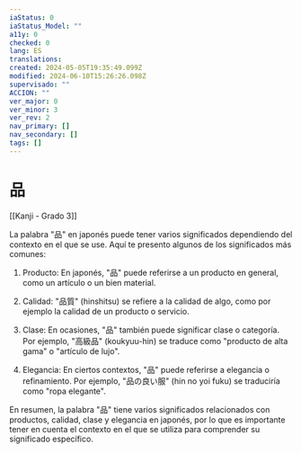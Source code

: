 ```yaml
---
iaStatus: 0
iaStatus_Model: ""
a11y: 0
checked: 0
lang: ES
translations: 
created: 2024-05-05T19:35:49.099Z
modified: 2024-06-10T15:26:26.098Z
supervisado: ""
ACCION: ""
ver_major: 0
ver_minor: 3
ver_rev: 2
nav_primary: []
nav_secondary: []
tags: []
---
```

# 品

[[Kanji - Grado 3]]

La palabra "品" en japonés puede tener varios significados dependiendo del contexto en el que se use. Aquí te presento algunos de los significados más comunes:

1. Producto: En japonés, "品" puede referirse a un producto en general, como un artículo o un bien material.

2. Calidad: "品質" (hinshitsu) se refiere a la calidad de algo, como por ejemplo la calidad de un producto o servicio.

3. Clase: En ocasiones, "品" también puede significar clase o categoría. Por ejemplo, "高級品" (koukyuu-hin) se traduce como "producto de alta gama" o "artículo de lujo".

4. Elegancia: En ciertos contextos, "品" puede referirse a elegancia o refinamiento. Por ejemplo, "品の良い服" (hin no yoi fuku) se traduciría como "ropa elegante".

En resumen, la palabra "品" tiene varios significados relacionados con productos, calidad, clase y elegancia en japonés, por lo que es importante tener en cuenta el contexto en el que se utiliza para comprender su significado específico.
